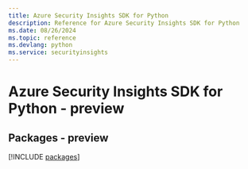 ```yaml
---
title: Azure Security Insights SDK for Python
description: Reference for Azure Security Insights SDK for Python
ms.date: 08/26/2024
ms.topic: reference
ms.devlang: python
ms.service: securityinsights
---
```

# Azure Security Insights SDK for Python - preview
## Packages - preview
[!INCLUDE [packages](security-insights-index.md)]